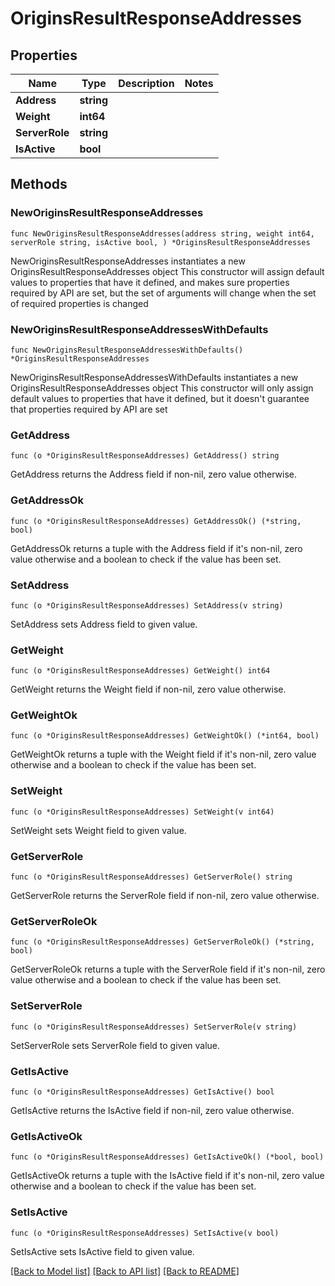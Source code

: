 # OriginsResultResponseAddresses

## Properties

Name | Type | Description | Notes
------------ | ------------- | ------------- | -------------
**Address** | **string** |  | 
**Weight** | **int64** |  | 
**ServerRole** | **string** |  | 
**IsActive** | **bool** |  | 

## Methods

### NewOriginsResultResponseAddresses

`func NewOriginsResultResponseAddresses(address string, weight int64, serverRole string, isActive bool, ) *OriginsResultResponseAddresses`

NewOriginsResultResponseAddresses instantiates a new OriginsResultResponseAddresses object
This constructor will assign default values to properties that have it defined,
and makes sure properties required by API are set, but the set of arguments
will change when the set of required properties is changed

### NewOriginsResultResponseAddressesWithDefaults

`func NewOriginsResultResponseAddressesWithDefaults() *OriginsResultResponseAddresses`

NewOriginsResultResponseAddressesWithDefaults instantiates a new OriginsResultResponseAddresses object
This constructor will only assign default values to properties that have it defined,
but it doesn't guarantee that properties required by API are set

### GetAddress

`func (o *OriginsResultResponseAddresses) GetAddress() string`

GetAddress returns the Address field if non-nil, zero value otherwise.

### GetAddressOk

`func (o *OriginsResultResponseAddresses) GetAddressOk() (*string, bool)`

GetAddressOk returns a tuple with the Address field if it's non-nil, zero value otherwise
and a boolean to check if the value has been set.

### SetAddress

`func (o *OriginsResultResponseAddresses) SetAddress(v string)`

SetAddress sets Address field to given value.


### GetWeight

`func (o *OriginsResultResponseAddresses) GetWeight() int64`

GetWeight returns the Weight field if non-nil, zero value otherwise.

### GetWeightOk

`func (o *OriginsResultResponseAddresses) GetWeightOk() (*int64, bool)`

GetWeightOk returns a tuple with the Weight field if it's non-nil, zero value otherwise
and a boolean to check if the value has been set.

### SetWeight

`func (o *OriginsResultResponseAddresses) SetWeight(v int64)`

SetWeight sets Weight field to given value.


### GetServerRole

`func (o *OriginsResultResponseAddresses) GetServerRole() string`

GetServerRole returns the ServerRole field if non-nil, zero value otherwise.

### GetServerRoleOk

`func (o *OriginsResultResponseAddresses) GetServerRoleOk() (*string, bool)`

GetServerRoleOk returns a tuple with the ServerRole field if it's non-nil, zero value otherwise
and a boolean to check if the value has been set.

### SetServerRole

`func (o *OriginsResultResponseAddresses) SetServerRole(v string)`

SetServerRole sets ServerRole field to given value.


### GetIsActive

`func (o *OriginsResultResponseAddresses) GetIsActive() bool`

GetIsActive returns the IsActive field if non-nil, zero value otherwise.

### GetIsActiveOk

`func (o *OriginsResultResponseAddresses) GetIsActiveOk() (*bool, bool)`

GetIsActiveOk returns a tuple with the IsActive field if it's non-nil, zero value otherwise
and a boolean to check if the value has been set.

### SetIsActive

`func (o *OriginsResultResponseAddresses) SetIsActive(v bool)`

SetIsActive sets IsActive field to given value.



[[Back to Model list]](../README.md#documentation-for-models) [[Back to API list]](../README.md#documentation-for-api-endpoints) [[Back to README]](../README.md)


